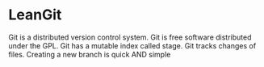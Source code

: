 # LeanGit
Git is a distributed version control system.
Git is free software distributed under the GPL.
Git has a mutable index called stage.
Git tracks changes of files.
Creating a new branch is quick AND simple

